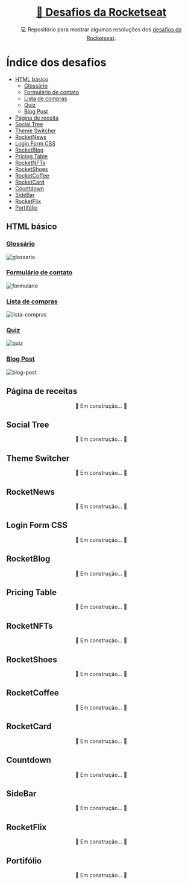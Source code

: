 <h1 align="center">
    <a href="https://app.rocketseat.com.br/discover/challenges"> 🚀 Desafios da Rocketseat </a>
</h1>
<p align="center"> 💻 Repositório para mostrar algumas resoluções dos <a href="https://app.rocketseat.com.br/discover/challenges">desafios da Rocketseat</a>. </p>

Índice dos desafios
===================
<!--ts-->
   * [HTML básico](#html-básico)
      * [Glossário](#glossário)
      * [Formulário de contato](#formulário-de-contato)
      * [Lista de compras](#lista-de-compras)
      * [Quiz](#quiz)
      * [Blog Post](#blog-post)
   * [Página de receita](#página-de-receitas)
   * [Social Tree](#social-tree)
   * [Theme Switcher](#theme-switcher)
   * [RocketNews](#rocketnews)
   * [Login Form CSS](#login-form-css)
   * [RocketBlog](#rocketblog)
   * [Pricing Table](#pricing-table)
   * [RocketNFTs](#rocketnfts)
   * [RocketShoes](#rocketshoes)
   * [RocketCoffee](#rocketcoffee)
   * [RocketCard](#rocketcard)
   * [Countdown](#countdown)
   * [SideBar](#sidebar)
   * [RocketFlix](#rocketflix)
   * [Portifólio](#portifólio)
<!--te-->

## HTML básico

### [Glossário](https://github.com/LucasSPaiva/challenges-rockeseat/blob/main/html-basic/glossary.html)
![glossario](https://user-images.githubusercontent.com/65200790/156936848-a232da85-6210-4291-a2ee-8df046dbf9d0.jpg)


### [Formulário de contato](https://github.com/LucasSPaiva/challenges-rockeseat/blob/main/html-basic/formulario-contatos.html)
![formulario](https://user-images.githubusercontent.com/65200790/156936850-fe476705-40d3-484a-9705-5a3a3cd154dc.jpg)


### [Lista de compras](https://github.com/LucasSPaiva/challenges-rocketseat/blob/main/html-basic/lista-compras.html)
![lista-compras](https://user-images.githubusercontent.com/65200790/156947306-8fe5ee5a-bbd8-42f7-9429-032923443e2a.jpg)


### [Quiz](https://github.com/LucasSPaiva/challenges-rocketseat/blob/main/html-basic/quiz.html)
![quiz](https://user-images.githubusercontent.com/65200790/156947308-8f291e8f-25c4-4586-92b5-4f41e3dab702.jpg)


### [Blog Post](https://github.com/LucasSPaiva/challenges-rocketseat/blob/main/html-basic/blog-post.html)
![blog-post](https://user-images.githubusercontent.com/65200790/156947303-2db961ad-309b-4929-aab5-c23b5bf0c894.jpg)


## Página de receitas
<p align="center">	🚧  Em construção...  🚧 </p>

## Social Tree
<p align="center">	🚧  Em construção...  🚧 </p>

## Theme Switcher 
<p align="center">	🚧  Em construção...  🚧 </p>

## RocketNews
<p align="center">	🚧  Em construção...  🚧 </p>

## Login Form CSS
<p align="center">	🚧  Em construção...  🚧 </p>

## RocketBlog 
<p align="center">	🚧  Em construção...  🚧 </p>

## Pricing Table
<p align="center">	🚧  Em construção...  🚧 </p>

## RocketNFTs
<p align="center">	🚧  Em construção...  🚧 </p>

## RocketShoes
<p align="center">	🚧  Em construção...  🚧 </p>

## RocketCoffee
<p align="center">	🚧  Em construção...  🚧 </p>

## RocketCard
<p align="center">	🚧  Em construção...  🚧 </p>

## Countdown
<p align="center">	🚧  Em construção...  🚧 </p>

## SideBar
<p align="center">	🚧  Em construção...  🚧 </p>

## RocketFlix
<p align="center">	🚧  Em construção...  🚧 </p>

## Portifólio
<p align="center">	🚧  Em construção...  🚧 </p>
